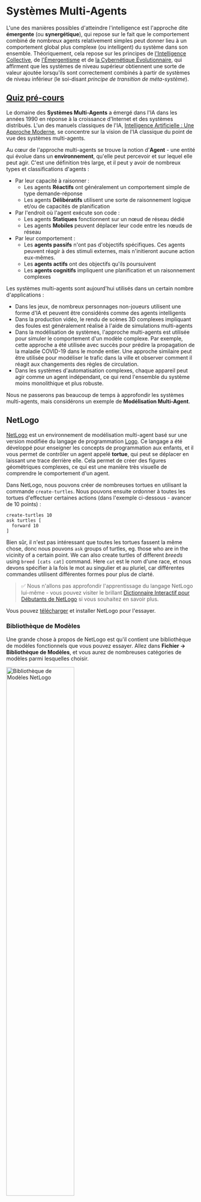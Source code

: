 # Systèmes Multi-Agents

L'une des manières possibles d'atteindre l'intelligence est l'approche dite **émergente** (ou **synergétique**), qui repose sur le fait que le comportement combiné de nombreux agents relativement simples peut donner lieu à un comportement global plus complexe (ou intelligent) du système dans son ensemble. Théoriquement, cela repose sur les principes de [l'Intelligence Collective](https://en.wikipedia.org/wiki/Collective_intelligence), de [l'Émergentisme](https://en.wikipedia.org/wiki/Global_brain) et de [la Cybernétique Évolutionnaire](https://en.wikipedia.org/wiki/Global_brain), qui affirment que les systèmes de niveau supérieur obtiennent une sorte de valeur ajoutée lorsqu'ils sont correctement combinés à partir de systèmes de niveau inférieur (le soi-disant *principe de transition de méta-système*).

## [Quiz pré-cours](https://red-field-0a6ddfd03.1.azurestaticapps.net/quiz/123)

Le domaine des **Systèmes Multi-Agents** a émergé dans l'IA dans les années 1990 en réponse à la croissance d'Internet et des systèmes distribués. L'un des manuels classiques de l'IA, [Intelligence Artificielle : Une Approche Moderne](https://en.wikipedia.org/wiki/Artificial_Intelligence:_A_Modern_Approach), se concentre sur la vision de l'IA classique du point de vue des systèmes multi-agents.

Au cœur de l'approche multi-agents se trouve la notion d'**Agent** - une entité qui évolue dans un **environnement**, qu'elle peut percevoir et sur lequel elle peut agir. C'est une définition très large, et il peut y avoir de nombreux types et classifications d'agents :

* Par leur capacité à raisonner :
   - Les agents **Réactifs** ont généralement un comportement simple de type demande-réponse
   - Les agents **Délibératifs** utilisent une sorte de raisonnement logique et/ou de capacités de planification
* Par l'endroit où l'agent exécute son code :
   - Les agents **Statiques** fonctionnent sur un nœud de réseau dédié
   - Les agents **Mobiles** peuvent déplacer leur code entre les nœuds de réseau
* Par leur comportement :
   - Les **agents passifs** n'ont pas d'objectifs spécifiques. Ces agents peuvent réagir à des stimuli externes, mais n'initieront aucune action eux-mêmes. 
   - Les **agents actifs** ont des objectifs qu'ils poursuivent
   - Les **agents cognitifs** impliquent une planification et un raisonnement complexes

Les systèmes multi-agents sont aujourd'hui utilisés dans un certain nombre d'applications :

* Dans les jeux, de nombreux personnages non-joueurs utilisent une forme d'IA et peuvent être considérés comme des agents intelligents
* Dans la production vidéo, le rendu de scènes 3D complexes impliquant des foules est généralement réalisé à l'aide de simulations multi-agents
* Dans la modélisation de systèmes, l'approche multi-agents est utilisée pour simuler le comportement d'un modèle complexe. Par exemple, cette approche a été utilisée avec succès pour prédire la propagation de la maladie COVID-19 dans le monde entier. Une approche similaire peut être utilisée pour modéliser le trafic dans la ville et observer comment il réagit aux changements des règles de circulation.
* Dans les systèmes d'automatisation complexes, chaque appareil peut agir comme un agent indépendant, ce qui rend l'ensemble du système moins monolithique et plus robuste.

Nous ne passerons pas beaucoup de temps à approfondir les systèmes multi-agents, mais considérons un exemple de **Modélisation Multi-Agent**.

## NetLogo

[NetLogo](https://ccl.northwestern.edu/netlogo/) est un environnement de modélisation multi-agent basé sur une version modifiée du langage de programmation [Logo](https://en.wikipedia.org/wiki/Logo_(programming_language)). Ce langage a été développé pour enseigner les concepts de programmation aux enfants, et il vous permet de contrôler un agent appelé **tortue**, qui peut se déplacer en laissant une trace derrière elle. Cela permet de créer des figures géométriques complexes, ce qui est une manière très visuelle de comprendre le comportement d'un agent.

Dans NetLogo, nous pouvons créer de nombreuses tortues en utilisant la commande `create-turtles`. Nous pouvons ensuite ordonner à toutes les tortues d'effectuer certaines actions (dans l'exemple ci-dessous - avancer de 10 points) :

```
create-turtles 10
ask turtles [
  forward 10
]
```

Bien sûr, il n'est pas intéressant que toutes les tortues fassent la même chose, donc nous pouvons `ask` groups of turtles, eg. those who are in the vicinity of a certain point. We can also create turtles of different *breeds* using `breed [cats cat]` command. Here `cat` est le nom d'une race, et nous devons spécifier à la fois le mot au singulier et au pluriel, car différentes commandes utilisent différentes formes pour plus de clarté.

> ✅ Nous n'allons pas approfondir l'apprentissage du langage NetLogo lui-même - vous pouvez visiter le brillant [Dictionnaire Interactif pour Débutants de NetLogo](https://ccl.northwestern.edu/netlogo/bind/) si vous souhaitez en savoir plus.

Vous pouvez [télécharger](https://ccl.northwestern.edu/netlogo/download.shtml) et installer NetLogo pour l'essayer.

### Bibliothèque de Modèles

Une grande chose à propos de NetLogo est qu'il contient une bibliothèque de modèles fonctionnels que vous pouvez essayer. Allez dans **Fichier → Bibliothèque de Modèles**, et vous aurez de nombreuses catégories de modèles parmi lesquelles choisir.

<img alt="Bibliothèque de Modèles NetLogo" src="images/NetLogo-ModelLib.png" width="60%"/>

> Une capture d'écran de la bibliothèque de modèles par Dmitry Soshnikov

Vous pouvez ouvrir l'un des modèles, par exemple **Biologie → Flocking**.

### Principes Principaux

Après avoir ouvert le modèle, vous êtes dirigé vers l'écran principal de NetLogo. Voici un modèle d'exemple qui décrit la population de loups et de moutons, compte tenu des ressources finies (herbe).

![Écran Principal de NetLogo](../../../../../translated_images/NetLogo-Main.32653711ec1a01b3cab22ec0b148e64193d0b979b055285bef329d5e3d6958c5.it.png)

> Capture d'écran par Dmitry Soshnikov

Sur cet écran, vous pouvez voir :

* La section **Interface** qui contient :
  - Le champ principal, où vivent tous les agents
  - Différents contrôles : boutons, curseurs, etc.
  - Des graphiques que vous pouvez utiliser pour afficher les paramètres de la simulation
* L'onglet **Code** qui contient l'éditeur, où vous pouvez taper le programme NetLogo

Dans la plupart des cas, l'interface aura un bouton **Setup**, qui initialise l'état de la simulation, et un bouton **Go** qui démarre l'exécution. Ceux-ci sont gérés par les gestionnaires correspondants dans le code qui ressemblent à ceci :

```
to go [
...
]
```

Le monde de NetLogo se compose des objets suivants :

* **Agents** (tortues) qui peuvent se déplacer sur le champ et faire quelque chose. Vous commandez les agents en utilisant `ask turtles [...]` syntax, and the code in brackets is executed by all agents in *turtle mode*.
* **Patches** are square areas of the field, on which agents live. You can refer to all agents on the same patch, or you can change patch colors and some other properties. You can also `ask patches` pour faire quelque chose.
* **Observer** est un agent unique qui contrôle le monde. Tous les gestionnaires de boutons sont exécutés en *mode observateur*.

> ✅ La beauté d'un environnement multi-agent est que le code qui s'exécute en mode tortue ou en mode patch est exécuté en même temps par tous les agents en parallèle. Ainsi, en écrivant un peu de code et en programmant le comportement d'un agent individuel, vous pouvez créer un comportement complexe du système de simulation dans son ensemble.

### Flocking

Comme exemple de comportement multi-agent, considérons le **[Flocking](https://en.wikipedia.org/wiki/Flocking_(behavior))**. Le flocking est un modèle complexe qui ressemble beaucoup à la façon dont les volées d'oiseaux volent. En les observant voler, vous pourriez penser qu'ils suivent une sorte d'algorithme collectif, ou qu'ils possèdent une forme d'*intelligence collective*. Cependant, ce comportement complexe émerge lorsque chaque agent individuel (dans ce cas, un *oiseau*) n'observe que quelques autres agents à une courte distance de lui, et suit trois règles simples :

* **Alignement** - il s'oriente vers la direction moyenne des agents voisins
* **Cohésion** - il essaie de s'orienter vers la position moyenne des voisins (*attraction à long terme*)
* **Séparation** - lorsqu'il s'approche trop des autres oiseaux, il essaie de s'éloigner (*répulsion à courte portée*)

Vous pouvez exécuter l'exemple de flocking et observer le comportement. Vous pouvez également ajuster des paramètres, tels que le *degré de séparation* ou le *champ de vision*, qui définit jusqu'où chaque oiseau peut voir. Notez que si vous réduisez le champ de vision à 0, tous les oiseaux deviennent aveugles et le flocking s'arrête. Si vous réduisez la séparation à 0, tous les oiseaux se regroupent en une ligne droite.

> ✅ Passez à l'onglet **Code** et voyez où les trois règles du flocking (alignement, cohésion et séparation) sont mises en œuvre dans le code. Notez comment nous ne faisons référence qu'aux agents qui sont en vue.

### Autres Modèles à Explorer

Il y a quelques modèles intéressants supplémentaires avec lesquels vous pouvez expérimenter :

* **Art → Feux d'Artifice** montre comment un feu d'artifice peut être considéré comme un comportement collectif de flux de feu individuels
* **Sciences Sociales → Trafic de Base** et **Sciences Sociales → Grille de Trafic** montrent le modèle du trafic urbain en 1D et en 2D avec ou sans feux de circulation. Chaque voiture dans la simulation suit les règles suivantes :
   - Si l'espace devant elle est vide - accélérer (jusqu'à une certaine vitesse maximale)
   - Si elle voit un obstacle devant - freiner (et vous pouvez ajuster jusqu'où un conducteur peut voir)
* **Sciences Sociales → Fête** montre comment les gens se regroupent lors d'une fête. Vous pouvez trouver la combinaison de paramètres qui conduit à la plus rapide augmentation du bonheur du groupe.

Comme vous pouvez le constater à partir de ces exemples, les simulations multi-agents peuvent être un moyen très utile de comprendre le comportement d'un système complexe composé d'individus qui suivent la même logique ou une logique similaire. Cela peut également être utilisé pour contrôler des agents virtuels, tels que les [PNJ](https://en.wikipedia.org/wiki/NPC) dans les jeux vidéo, ou des agents dans des mondes animés en 3D.

## Agents Délibératifs

Les agents décrits ci-dessus sont très simples, réagissant aux changements dans l'environnement à l'aide d'un certain type d'algorithme. En tant que tels, ils sont des **agents réactifs**. Cependant, parfois, les agents peuvent raisonner et planifier leurs actions, auquel cas on les appelle **délibératifs**.

Un exemple typique serait un agent personnel qui reçoit une instruction d'un humain pour réserver un voyage. Supposons qu'il existe de nombreux agents qui vivent sur Internet, qui peuvent l'aider. Il devrait alors contacter d'autres agents pour voir quels vols sont disponibles, quels sont les prix des hôtels pour différentes dates, et essayer de négocier le meilleur prix. Lorsque le plan de vacances est complet et confirmé par le propriétaire, il peut procéder à la réservation.

Pour cela, les agents doivent **communiquer**. Pour une communication réussie, ils ont besoin de :

* De **langages standard pour échanger des connaissances**, tels que le [Knowledge Interchange Format](https://en.wikipedia.org/wiki/Knowledge_Interchange_Format) (KIF) et le [Knowledge Query and Manipulation Language](https://en.wikipedia.org/wiki/Knowledge_Query_and_Manipulation_Language) (KQML). Ces langages sont conçus sur la base de la [théorie des actes de langage](https://en.wikipedia.org/wiki/Speech_act).
* Ces langages devraient également inclure certains **protocoles de négociation**, basés sur différents **types d'enchères**.
* Une **ontologie commune** à utiliser, afin qu'ils fassent référence aux mêmes concepts en connaissant leur sémantique
* Un moyen de **découvrir** ce que différents agents peuvent faire, également basé sur une sorte d'ontologie

Les agents délibératifs sont beaucoup plus complexes que les réactifs, car ils ne réagissent pas seulement aux changements dans l'environnement, mais doivent également être capables d'*initier* des actions. L'une des architectures proposées pour les agents délibératifs est celle des agents de type Croyance-Désir-Intention (BDI) :

* Les **Croyances** forment un ensemble de connaissances sur l'environnement d'un agent. Cela peut être structuré sous la forme d'une base de connaissances ou d'un ensemble de règles qu'un agent peut appliquer à une situation spécifique dans l'environnement.
* Les **Désirs** définissent ce qu'un agent souhaite faire, c'est-à-dire ses objectifs. Par exemple, l'objectif de l'agent assistant personnel ci-dessus est de réserver un voyage, et l'objectif d'un agent hôtelier est de maximiser le profit.
* Les **Intentions** sont des actions spécifiques qu'un agent prévoit d'accomplir pour atteindre ses objectifs. Les actions modifient généralement l'environnement et entraînent une communication avec d'autres agents.

Il existe des plateformes disponibles pour construire des systèmes multi-agents, telles que [JADE](https://jade.tilab.com/). [Cet article](https://arxiv.org/ftp/arxiv/papers/2007/2007.08961.pdf) contient une revue des plateformes multi-agents, ainsi qu'une brève histoire des systèmes multi-agents et de leurs différents scénarios d'utilisation.

## Conclusion

Les systèmes multi-agents peuvent prendre des formes très différentes et être utilisés dans de nombreuses applications variées. Ils ont tous tendance à se concentrer sur le comportement plus simple d'un agent individuel, et à atteindre un comportement plus complexe de l'ensemble du système grâce à l'effet **synergétique**.

## 🚀 Défi

Prenez cette leçon dans le monde réel et essayez de conceptualiser un système multi-agent capable de résoudre un problème. Que devrait faire un système multi-agent pour optimiser un itinéraire de bus scolaire, par exemple ? Comment cela pourrait-il fonctionner dans une boulangerie ?

## [Quiz post-cours](https://red-field-0a6ddfd03.1.azurestaticapps.net/quiz/223)

## Revue et Auto-Étude

Examinez l'utilisation de ce type de système dans l'industrie. Choisissez un domaine tel que la fabrication ou l'industrie du jeu vidéo et découvrez comment les systèmes multi-agents peuvent être utilisés pour résoudre des problèmes uniques.

## [Devoir NetLogo](assignment.md)

**Disclaimer**:  
Este documento ha sido traducido utilizando servicios de traducción automática basados en IA. Aunque nos esforzamos por la precisión, tenga en cuenta que las traducciones automatizadas pueden contener errores o inexactitudes. El documento original en su idioma nativo debe considerarse la fuente autorizada. Para información crítica, se recomienda la traducción profesional humana. No nos hacemos responsables de malentendidos o malas interpretaciones que surjan del uso de esta traducción.